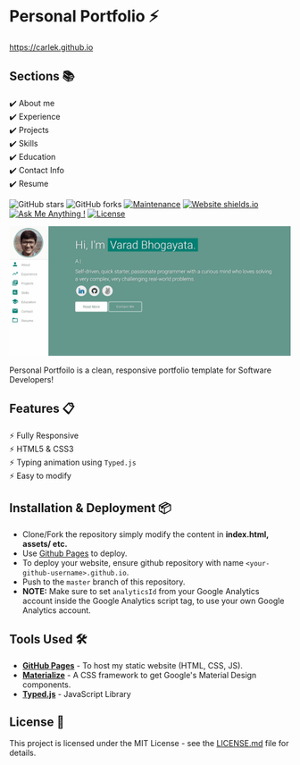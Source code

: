 # Personal Portfolio ⚡️ 

https://carlek.github.io

## Sections 📚
✔️ About me\
✔️ Experience\
✔️ Projects \
✔️ Skills \
✔️ Education\
✔️ Contact Info\
✔️ Resume

![GitHub stars](https://img.shields.io/github/stars/carlek/carlek.github.io) 
![GitHub forks](https://img.shields.io/github/forks/carlek/carlek.github.io)
[![Maintenance](https://img.shields.io/badge/maintained-yes-green.svg)](https://github.com/carlek/carlek.github.io/commits/master)
[![Website shields.io](https://img.shields.io/badge/website-up-yellow)](http://carlek.github.io/)
[![Ask Me Anything !](https://img.shields.io/badge/ask%20me-linkedin-1abc9c.svg)](https://www.linkedin.com/in/carlek/)
[![License](http://img.shields.io/:license-mit-blue.svg?style=flat-square)](http://badges.mit-license.org)

<!-- ### Website Preview -->
<p align="center"> 
  <kbd>
    <a href="https://carlek.github.io" target="_blank"><img src="examples/preview.gif">
  </a>
  </kbd>
</p>

Personal Portfoilo is a clean, responsive portfolio template for Software Developers!

## Features 📋
⚡️ Fully Responsive\
⚡️ HTML5 & CSS3\
⚡️ Typing animation using `Typed.js`\
⚡️ Easy to modify

## Installation & Deployment 📦
- Clone/Fork the repository simply modify the content in <b>index.html, assets/ etc.</b>
- Use [Github Pages](https://create-react-app.dev/docs/deployment/#github-pages) to deploy.
- To deploy your website, ensure github repository with name `<your-github-username>.github.io`.
- Push to the `master` branch of this repository.
- <b>NOTE:</b> Make sure to set `analyticsId` from your Google Analytics account inside the Google Analytics script tag, to use your own Google Analytics account.

## Tools Used 🛠️
* [<b>GitHub Pages</b>](https://create-react-app.dev/docs/deployment/#github-pages) - To host my static website (HTML, CSS, JS).
* [<b>Materialize</b>](https://materializecss.com/) - A CSS framework to get Google's Material Design components.
* [<b>Typed.js</b>](https://mattboldt.com/demos/typed-js/) - JavaScript Library

## License 📄
This project is licensed under the MIT License - see the [LICENSE.md](./LICENSE) file for details.
